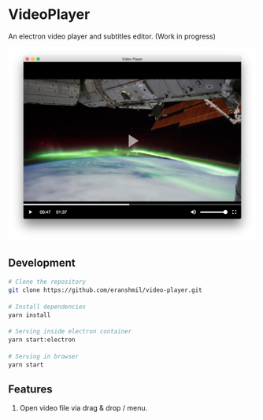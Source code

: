 # VideoPlayer

An electron video player and subtitles editor. (Work in progress)

![Screenshot](./docs/assets/screenshot.png)

## Development

```sh
# Clone the repository
git clone https://github.com/eranshmil/video-player.git

# Install dependencies
yarn install

# Serving inside electron container
yarn start:electron

# Serving in browser
yarn start
```

## Features

1. Open video file via drag & drop / menu.
